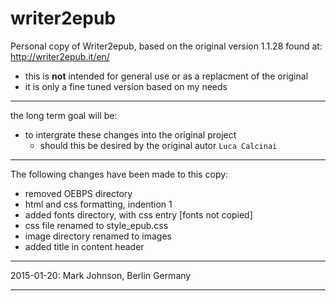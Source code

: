 # writer2epub
Personal copy of Writer2epub, based on the original version 1.1.28 found at:  http://writer2epub.it/en/
* this is **not** intended for general use or as a replacment of the original
* it is only a fine tuned version based on my needs

---
the long term goal will be:
* to intergrate these changes into the original project
   * should this be desired by the original autor `Luca Calcinai` 

---

The following changes have been made to this copy:
* removed  OEBPS directory
* html and css formatting, indention 1
* added fonts directory, with css entry [fonts not copied]
* css file renamed to style_epub.css
* image directory renamed to images
* added title in content header

---
2015-01-20: Mark Johnson, Berlin Germany

---
